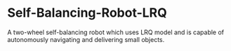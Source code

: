 # Self-Balancing-Robot-LRQ
A two-wheel self-balancing robot which uses LRQ model and is capable of autonomously navigating and delivering small objects.
